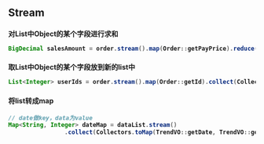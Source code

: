 ## Stream

#### 对List<Object>中Object的某个字段进行求和

```java
BigDecimal salesAmount = order.stream().map(Order::getPayPrice).reduce(BigDecimal.ZERO, BigDecimal::add);
```

#### 取List<Object>中Object的某个字段放到新的list中

```java
List<Integer> userIds = order.stream().map(Order::getId).collect(Collectors.toList());
```

#### 将list转成map

```java
// date做key，data为value
Map<String, Integer> dateMap = dataList.stream()
                .collect(Collectors.toMap(TrendVO::getDate, TrendVO::getData));
```

